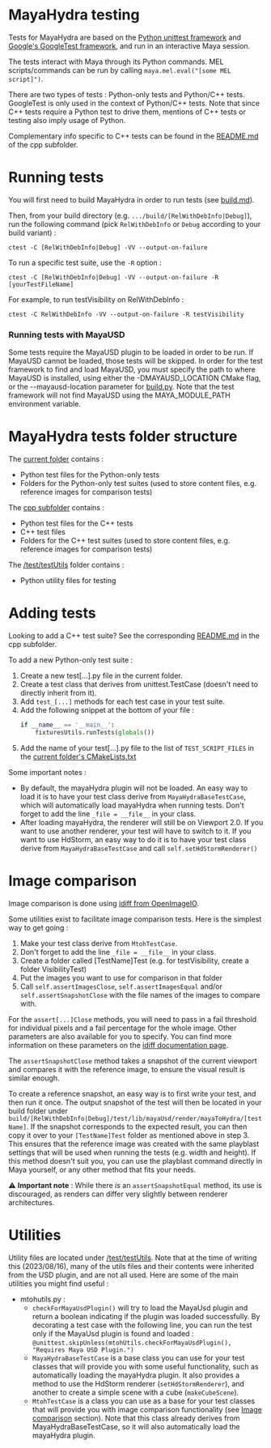 # MayaHydra testing

Tests for MayaHydra are based on the [Python unittest framework](https://docs.python.org/3/library/unittest.html) and [Google's GoogleTest framework](https://google.github.io/googletest/), and run in an interactive Maya session.

The tests interact with Maya through its Python commands. MEL scripts/commands can be run by calling `maya.mel.eval("[some MEL script]")`.

There are two types of tests : Python-only tests and Python/C++ tests. GoogleTest is only used in the context of Python/C++ tests. Note that since C++ tests require a Python test to drive them, mentions of C++ tests or testing also imply usage of Python.

Complementary info specific to C++ tests can be found in the [README.md](./cpp/README.md) of the cpp subfolder.

# Running tests

You will first need to build MayaHydra in order to run tests (see [build.md](../../../../../doc/build.md)).

Then, from your build directory (e.g. `.../build/[RelWithDebInfo|Debug]`), run the following command (pick `RelWithDebInfo` or `Debug` according to your build variant) : 

```ctest -C [RelWithDebInfo|Debug] -VV --output-on-failure```

To run a specific test suite, use the `-R` option :

```ctest -C [RelWithDebInfo|Debug] -VV --output-on-failure -R [yourTestFileName]```

For example, to run testVisibility on RelWithDebInfo :

```ctest -C RelWithDebInfo -VV --output-on-failure -R testVisibility```

### Running tests with MayaUSD

Some tests require the MayaUSD plugin to be loaded in order to be run. If MayaUSD cannot be loaded, those tests will be skipped. In order for the test framework to find and load MayaUSD, you must specify the path to where MayaUSD is installed, using either the -DMAYAUSD_LOCATION CMake flag, or the --mayausd-location parameter for [build.py](../../../../../build.py). Note that the test framework will not find MayaUSD using the MAYA_MODULE_PATH environment variable.

# MayaHydra tests folder structure

The [current folder](./) contains :
- Python test files for the Python-only tests
- Folders for the Python-only test suites (used to store content files, e.g. reference images for comparison tests)

The [cpp subfolder](./cpp) contains : 
- Python test files for the C++ tests
- C++ test files
- Folders for the C++ test suites (used to store content files, e.g. reference images for comparison tests)

The [/test/testUtils](../../../../testUtils/) folder contains :
- Python utility files for testing

# Adding tests

Looking to add a C++ test suite? See the corresponding [README.md](./cpp/README.md) in the cpp subfolder.

To add a new Python-only test suite : 

1. Create a new test[...].py file in the current folder.
2. Create a test class that derives from unittest.TestCase (doesn't need to directly inherit from it).
3. Add `test_[...]` methods for each test case in your test suite.
4. Add the following snippet at the bottom of your file :
    ```python
    if __name__ == '__main__':
        fixturesUtils.runTests(globals())
    ```
5. Add the name of your test[...].py file to the list of `TEST_SCRIPT_FILES` in the [current folder's CMakeLists.txt](./CMakeLists.txt)

Some important notes :
- By default, the mayaHydra plugin will not be loaded. An easy way to load it is to have your test class derive from `MayaHydraBaseTestCase`, which will automatically load mayaHydra when running tests. Don't forget to add the line `_file = __file__` in your class.
- After loading mayaHydra, the renderer will still be on Viewport 2.0. If you want to use another renderer, your test will have to switch to it. If you want to use HdStorm, an easy way to do it is to have your test class derive from `MayaHydraBaseTestCase` and call `self.setHdStormRenderer()`

# Image comparison

Image comparison is done using [idiff from OpenImageIO](https://openimageio.readthedocs.io/en/latest/idiff.html).

Some utilities exist to facilitate image comparison tests. Here is the simplest way to get going : 
1. Make your test class derive from `MtohTestCase`.
2. Don't forget to add the line `_file = __file__` in your class.
3. Create a folder called [TestName]Test (e.g. for testVisibility, create a folder VisibilityTest)
4. Put the images you want to use for comparison in that folder
5. Call `self.assertImagesClose`, `self.assertImagesEqual` and/or `self.assertSnapshotClose` with the file names of the images to compare with.

For the `assert[...]Close` methods, you will need to pass in a fail threshold for individual pixels and a fail percentage for the whole image. Other parameters are also available for you to specify. You can find more information on these parameters on the [idiff documentation page](https://openimageio.readthedocs.io/en/latest/idiff.html).

The `assertSnapshotClose` method takes a snapshot of the current viewport and compares it with the reference image, to ensure the visual result is similar enough.

To create a reference snapshot, an easy way is to first write your test, and then run it once. The output snapshot of the test will then be located in your build folder under `build/[RelWithDebInfo|Debug]/test/lib/mayaUsd/render/mayaToHydra/[testName]`. If the snapshot corresponds to the expected result, you can then copy it over to your `[TestName]Test` folder as mentioned above in step 3. This ensures that the reference image was created with the same playblast settings that will be used when running the tests (e.g. width and height). If this method doesn't suit you, you can use the playblast command directly in Maya yourself, or any other method that fits your needs.

:warning: **Important note** : While there *is* an `assertSnapshotEqual` method, its use is discouraged, as renders can differ very slightly between renderer architectures.

# Utilities

Utility files are located under [/test/testUtils](../../../../testUtils/). Note that at the time of writing this (2023/08/16), many of the utils files and their contents were inherited from the USD plugin, and are not all used. Here are some of the main utilities you might find useful :

- mtohutils.py :
    - `checkForMayaUsdPlugin()` will try to load the MayaUsd plugin and return a boolean indicating if the plugin was loaded successfully. By decorating a test case with the following line, you can run the test only if the MayaUsd plugin is found and loaded : 
    ```@unittest.skipUnless(mtohUtils.checkForMayaUsdPlugin(), "Requires Maya USD Plugin.")```
    - `MayaHydraBaseTestCase` is a base class you can use for your test classes that will provide you with some useful functionality, such as automatically loading the mayaHydra plugin. It also provides a method to use the HdStorm renderer (`setHdStormRenderer`), and another to create a simple scene with a cube (`makeCubeScene`).
    - `MtohTestCase` is a class you can use as a base for your test classes that will provide you with image comparison functionality (see [Image comparison](#Image-comparison) section). Note that this class already derives from MayaHydraBaseTestCase, so it will also automatically load the mayaHydra plugin.
